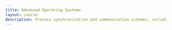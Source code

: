 ```yaml
---
title: Advanced Operating Systems
layout: course
description: Process synchronization and communication schemes, including message-passing and concepts of monitor and serializer. Virtual memory systems management and the problem of information sharing in such systems. The working set principle. Traps and interrupt handling. Elementary queuing theory and its application such as process scheduling, system balancing and load control. File systems and operating system design methodologies.
---
```


